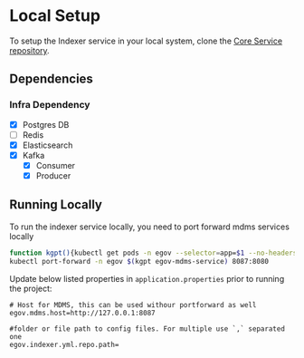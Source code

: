 # Local Setup

To setup the Indexer service in your local system, clone the [Core Service repository](https://github.com/egovernments/core-services).

## Dependencies

### Infra Dependency

- [X] Postgres DB
- [ ] Redis
- [X] Elasticsearch
- [X] Kafka
  - [X] Consumer
  - [X] Producer

## Running Locally

To run the indexer service locally, you need to port forward mdms services locally

```bash
function kgpt(){kubectl get pods -n egov --selector=app=$1 --no-headers=true | head -n1 | awk '{print $1}'}
kubectl port-forward -n egov $(kgpt egov-mdms-service) 8087:8080
```

Update below listed properties in `application.properties` prior to running the project:

```
# Host for MDMS, this can be used withour portforward as well
egov.mdms.host=http://127.0.0.1:8087

#folder or file path to config files. For multiple use `,` separated one
egov.indexer.yml.repo.path=
```
